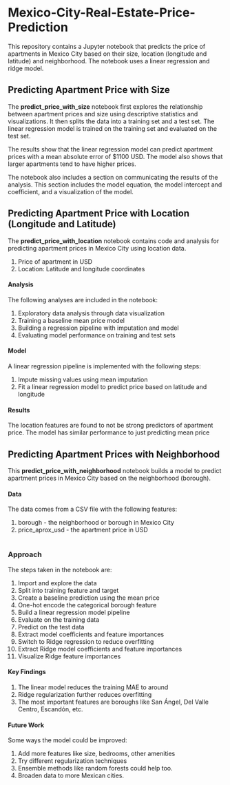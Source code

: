 # Mexico-City-Real-Estate-Price-Prediction
This repository contains a Jupyter notebook that predicts the price of apartments in Mexico City based on their size, location (longitude and latitude) and neighborhood. The notebook uses a linear regression and ridge model. 

## Predicting Apartment Price with Size
The **predict_price_with_size** notebook first explores the relationship between apartment prices and size using descriptive statistics and visualizations. It then splits the data into a training set and a test set. The linear regression model is trained on the training set and evaluated on the test set.

The results show that the linear regression model can predict apartment prices with a mean absolute error of $1100 USD. The model also shows that larger apartments tend to have higher prices.

The notebook also includes a section on communicating the results of the analysis. This section includes the model equation, the model intercept and coefficient, and a visualization of the model.

## Predicting Apartment Price with Location (Longitude and Latitude)
The **predict_price_with_location** notebook contains code and analysis for predicting apartment prices in Mexico City using location data.

1. Price of apartment in USD
2. Location: Latitude and longitude coordinates
#### **Analysis**
The following analyses are included in the notebook:
1. Exploratory data analysis through data visualization
2. Training a baseline mean price model
3. Building a regression pipeline with imputation and model
4. Evaluating model performance on training and test sets
#### **Model**
A linear regression pipeline is implemented with the following steps:
1. Impute missing values using mean imputation
2. Fit a linear regression model to predict price based on latitude and longitude
#### **Results**
The location features are found to not be strong predictors of apartment price.
The model has similar performance to just predicting mean price

## Predicting Apartment Prices with Neighborhood 
This **predict_price_with_neighborhood** notebook builds a model to predict apartment prices in Mexico City based on the neighborhood (borough).

#### **Data**
The data comes from a CSV file with the following features:
1. borough - the neighborhood or borough in Mexico City
2. price_aprox_usd - the apartment price in USD
#
### **Approach**
The steps taken in the notebook are:

1. Import and explore the data
2. Split into training feature and target
3. Create a baseline prediction using the mean price
4. One-hot encode the categorical borough feature
5. Build a linear regression model pipeline
6. Evaluate on the training data
7. Predict on the test data
8. Extract model coefficients and feature importances
9. Switch to Ridge regression to reduce overfitting
10. Extract Ridge model coefficients and feature importances
11. Visualize Ridge feature importances

#### **Key Findings**
1. The linear model reduces the training MAE to around
2. Ridge regularization further reduces overfitting
3. The most important features are boroughs like San Ángel, Del Valle Centro, Escandón, etc.

#### **Future Work**
Some ways the model could be improved:
1. Add more features like size, bedrooms, other amenities
2. Try different regularization techniques
3. Ensemble methods like random forests could help too.
4. Broaden data to more Mexican cities.
